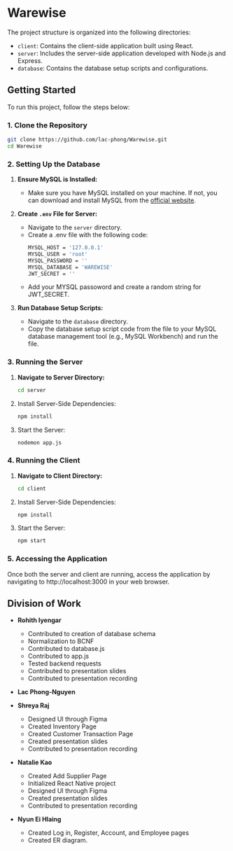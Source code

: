# Warewise

The project structure is organized into the following directories:

- `client`: Contains the client-side application built using React.
- `server`: Includes the server-side application developed with Node.js and Express.
- `database`: Contains the database setup scripts and configurations.

## Getting Started

To run this project, follow the steps below:

### 1. Clone the Repository

   ```bash
   git clone https://github.com/lac-phong/Warewise.git
   cd Warewise
   ```

### 2. Setting Up the Database

1. **Ensure MySQL is Installed:**

   - Make sure you have MySQL installed on your machine. If not, you can download and install MySQL from the [official website](https://dev.mysql.com/downloads/).

2. **Create `.env` File for Server:**

   - Navigate to the `server` directory.
   - Create a .env file with the following code:
      ```bash
      MYSQL_HOST = '127.0.0.1'
      MYSQL_USER = 'root'
      MYSQL_PASSWORD = ''
      MYSQL_DATABASE = 'WAREWISE'
      JWT_SECRET = ''
      ```
   - Add your MYSQL passoword and create a random string for JWT_SECRET.

3. **Run Database Setup Scripts:**
   - Navigate to the `database` directory.
   - Copy the database setup script code from the file to your MySQL database management tool (e.g., MySQL Workbench) and run the file.

### 3. Running the Server

1. **Navigate to Server Directory:**
   ```bash
   cd server
   ```
2. Install Server-Side Dependencies:
   ```bash
   npm install
   ```
3. Start the Server:
   ```bash
   nodemon app.js
   ```

### 4. Running the Client

1. **Navigate to Client Directory:**
   ```bash
   cd client
   ```
2. Install Server-Side Dependencies:
   ```bash
   npm install
   ```
3. Start the Server:
   ```bash
   npm start
   ```

### 5. Accessing the Application

Once both the server and client are running, access the application by navigating to http://localhost:3000 in your web browser.

## Division of Work

- **Rohith Iyengar**
  - Contributed to creation of database schema
  - Normalization to BCNF
  - Contributed to database.js
  - Contributed to app.js
  - Tested backend requests
  - Contributed to presentation slides
  - Contributed to presentation recording


- **Lac Phong-Nguyen**


- **Shreya Raj**
  - Designed UI through Figma
  - Created Inventory Page
  - Created Customer Transaction Page
  - Created presentation slides
  - Contributed to presentation recording


- **Natalie Kao**
  - Created Add Supplier Page
  - Initialized React Native project
  - Designed UI through Figma
  - Created presentation slides
  - Contributed to presentation recording


- **Nyun Ei Hlaing**
  - Created Log in, Register, Account, and Employee pages
  - Created ER diagram.